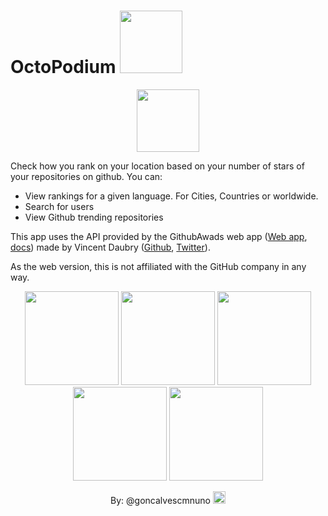 <h1> OctoPodium
  <a target="_blank" href="https://itunes.apple.com/pt/app/octopodium/id1077519133">
  <img src="http://www.busride.org/portals/83/Images/MobileApp/Apple%20App%20Rectangle.jpg" width="100px">
  </a>
</h1>
<p align="center">
  <img src="https://dl.dropboxusercontent.com/u/2001692/imagesshelf/OctoPodium/AppIcon.png" width="100px">
</p>

Check how you rank on your location based on your number of stars of your repositories on github. 
You can:
- View rankings for a given language. For Cities, Countries or worldwide.
- Search for users
- View Github trending repositories

This app uses the API provided by the GithubAwads web app ([Web app](http://github-awards.com/), [docs](http://github-awards.com/docs)) made by Vincent Daubry ([Github](https://github.com/vdaubry), [Twitter](https://twitter.com/vdaubry)).

As the web version, this is not affiliated with the GitHub company in any way.

<p align="center">
  <img src="https://dl.dropboxusercontent.com/u/2001692/imagesshelf/OctoPodium/Languages.png" width="150px">
  <img src="https://dl.dropboxusercontent.com/u/2001692/imagesshelf/OctoPodium/Javascript.png" width="150px">
  <img src="https://dl.dropboxusercontent.com/u/2001692/imagesshelf/OctoPodium/octopodium20160218.gif" width="150px"> 
  <img src="https://dl.dropboxusercontent.com/u/2001692/imagesshelf/OctoPodium/Trending Swift.png" width="150px">
  <img src="https://dl.dropboxusercontent.com/u/2001692/imagesshelf/OctoPodium/User Details.png" width="150px">
</p>

<p align="center">
  By: @goncalvescmnuno
  <a target="_blank" href="https://twitter.com/goncalvescmnuno">
  <img src="https://dl.dropboxusercontent.com/u/2001692/imagesshelf/OctoPodium/twitter.png" width="20px">
  </a>
</p>
